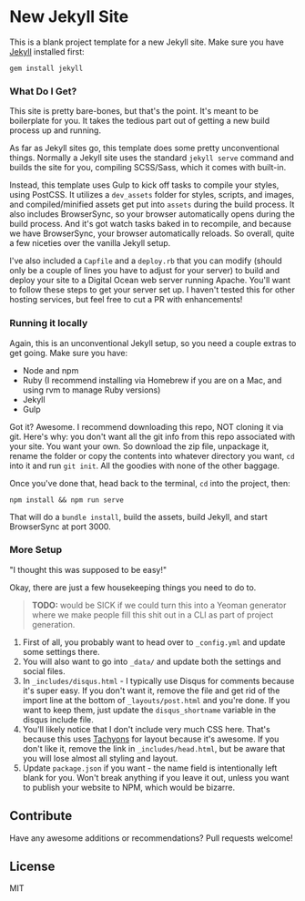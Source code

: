 New Jekyll Site
===============

This is a blank project template for a new Jekyll site. Make sure you have [Jekyll](https://jekyllrb.com) installed first:

```
gem install jekyll
```

### What Do I Get?

This site is pretty bare-bones, but that's the point. It's meant to be boilerplate for you. It takes the tedious part out of getting a new build process up and running.

As far as Jekyll sites go, this template does some pretty unconventional things. Normally a Jekyll site uses the standard `jekyll serve` command and builds the site for you, compiling SCSS/Sass, which it comes with built-in.

Instead, this template uses Gulp to kick off tasks to compile your styles, using PostCSS. It utilizes a `dev_assets` folder for styles, scripts, and images, and compiled/minified assets get put into `assets` during the build process. It also includes BrowserSync, so your browser automatically opens during the build process. And it's got watch tasks baked in to recompile, and because we have BrowserSync, your browser automatically reloads. So overall, quite a few niceties over the vanilla Jekyll setup.

I've also included a `Capfile` and a `deploy.rb` that you can modify (should only be a couple of lines you have to adjust for your server) to build and deploy your site to a Digital Ocean web server running Apache. You'll want to follow these steps to get your server set up. I haven't tested this for other hosting services, but feel free to cut a PR with enhancements!

### Running it locally

Again, this is an unconventional Jekyll setup, so you need a couple extras to get going. Make sure you have:

- Node and npm
- Ruby (I recommend installing via Homebrew if you are on a Mac, and using rvm to manage Ruby versions)
- Jekyll
- Gulp

Got it? Awesome. I recommend downloading this repo, NOT cloning it via git. Here's why: you don't want all the git info from this repo associated with your site. You want your own. So download the zip file, unpackage it, rename the folder or copy the contents into whatever directory you want, `cd` into it and run `git init`. All the goodies with none of the other baggage.

Once you've done that, head back to the terminal, `cd` into the project, then:

```
npm install && npm run serve
```

That will do a `bundle install`, build the assets, build Jekyll, and start BrowserSync at port 3000.

### More Setup

"I thought this was supposed to be easy!"

Okay, there are just a few housekeeping things you need to do to.

> **TODO:** would be SICK if we could turn this into a Yeoman generator where we make people fill this shit out in a CLI as part of project generation.

1. First of all, you probably want to head over to `_config.yml` and update some settings there.
2. You will also want to go into `_data/` and update both the settings and social files.
3. In `_includes/disqus.html` - I typically use Disqus for comments because it's super easy. If you don't want it, remove the file and get rid of the import line at the bottom of `_layouts/post.html` and you're done. If you want to keep them, just update the `disqus_shortname` variable in the disqus include file.
4. You'll likely notice that I don't include very much CSS here. That's because this uses [Tachyons](https://tachyons.io) for layout because it's awesome. If you don't like it, remove the link in `_includes/head.html`, but be aware that you will lose almost all styling and layout.
5. Update `package.json` if you want - the name field is intentionally left blank for you. Won't break anything if you leave it out, unless you want to publish your website to NPM, which would be bizarre.

## Contribute

Have any awesome additions or recommendations? Pull requests welcome!

## License

MIT
